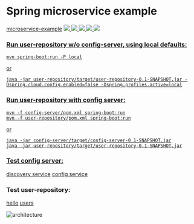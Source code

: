 # Spring microservice example

<tr>
<td><a href="https://github.com/markoniemi/microservice-example">microservice-example</a></td>
<td>
<a href="https://dev.azure.com/markoniemi0275/markoniemi/_build/latest?definitionId=8&branchName=master">
<image src="https://dev.azure.com/markoniemi0275/markoniemi/_apis/build/status/markoniemi.microservice-example?branchName=master"/>
</a>
</td>
<td>
</td>
<td>
<a href="https://travis-ci.org/markoniemi/microservice-example">
<image src="https://travis-ci.org/markoniemi/microservice-example.svg?branch=master"/>
<a/>
</td>
<td>
<a href="https://sonarcloud.io/dashboard?id=org.survey%3Amicroservice-example">
<image src="https://sonarcloud.io/api/project_badges/measure?project=org.survey%3Amicroservice-example&metric=alert_status"/>
<a/>
</td>
<td>
<a href="https://sonarcloud.io/dashboard?id=org.survey%3Amicroservice-example">
<image src="https://sonarcloud.io/api/project_badges/measure?project=org.survey%3Amicroservice-example&metric=coverage"/>
<a/>
</td>
<td>
<a href="https://snyk.io/test/github/markoniemi/microservice-example">
<image src="https://snyk.io/test/github/markoniemi/microservice-example/badge.svg"/>
</td>
</tr>


### Run user-repository w/o config-server, using local defaults: 

```
mvn spring-boot:run -P local
```

or

```
java -jar user-repository/target/user-repository-0.1-SNAPSHOT.jar -Dspring.cloud.config.enabled=false -Dspring.profiles.active=local
```

### Run user-repository with config server:


```
mvn -f config-server/pom.xml spring-boot:run
mvn -f user-repository/pom.xml spring-boot:run
```

or

```
java -jar config-server/target/config-server-0.1-SNAPSHOT.jar
java -jar user-repository/target/user-repository-0.1-SNAPSHOT.jar
```

### Test config server:
[discovery service](http://localhost:8081/config-server/)
[config service](http://localhost:8081/config-server/user-repository-default.properties)

### Test user-repository:
[hello](http://localhost:8082/user-repository/hello/test)
[users](http://localhost:8082/user-repository/api/rest/users)

![architecture](http://www.plantuml.com/plantuml/proxy?src=https://raw.githubusercontent.com/markoniemi/microservice-example/master/architecture.uml)
